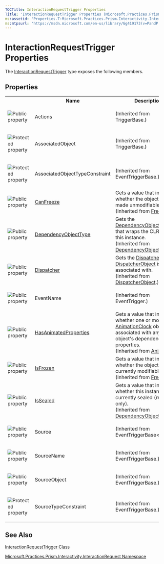 ```yaml
---
TOCTitle: InteractionRequestTrigger Properties
Title: 'InteractionRequestTrigger Properties (Microsoft.Practices.Prism.Interactivity.InteractionRequest)'
ms:assetid: 'Properties.T:Microsoft.Practices.Prism.Interactivity.InteractionRequest.InteractionRequestTrigger'
ms:mtpsurl: 'https://msdn.microsoft.com/en-us/library/Gg419173(v=PandP.50)'
---
```


# InteractionRequestTrigger Properties


The [InteractionRequestTrigger](https://msdn.microsoft.com/en-us/library/microsoft.practices.prism.interactivity.interactionrequest.interactionrequesttrigger(v=pandp.50)) type exposes the following members.

## Properties

<table>
<colgroup>
<col width="20%" />
<col width="40%" />
<col width="40%" />
</colgroup>

<tbody><tr>
<th>
&nbsp;
</th>
<th>Name</th>
<th>Description</th>
</tr>
<tr>
<td>

![](https://msdn.microsoft.com/en-us/Gg419173.pubproperty(en-us,PandP.50).gif "Public property")
</td>
<td>
Actions
</td>
<td> (Inherited from TriggerBase.)</td>
</tr>
<tr>
<td>

![](https://msdn.microsoft.com/en-us/Gg419173.protproperty(en-us,PandP.50).gif "Protected property")
</td>
<td>
AssociatedObject
</td>
<td> (Inherited from TriggerBase.)</td>
</tr>
<tr>
<td>

![](https://msdn.microsoft.com/en-us/Gg419173.protproperty(en-us,PandP.50).gif "Protected property")
</td>
<td>
AssociatedObjectTypeConstraint
</td>
<td> (Inherited from EventTriggerBase.)</td>
</tr>
<tr>
<td>

![](https://msdn.microsoft.com/en-us/Gg419173.pubproperty(en-us,PandP.50).gif "Public property")
</td>
<td>
<a href="http://msdn2.microsoft.com/en-us/library/ms600923" target="_blank">CanFreeze</a>
</td>
<td>
<div>Gets a value that indicates whether the object can be made unmodifiable. </div> (Inherited from <a href="http://msdn2.microsoft.com/en-us/library/ms602734" target="_blank">Freezable</a>.)</td>
</tr>
<tr>
<td>

![](https://msdn.microsoft.com/en-us/Gg419173.pubproperty(en-us,PandP.50).gif "Public property")
</td>
<td>
<a href="http://msdn2.microsoft.com/en-us/library/ms600674" target="_blank">DependencyObjectType</a>
</td>
<td>
<div>Gets the <a href="http://msdn2.microsoft.com/en-us/library/ms589310" target="_blank">DependencyObjectType</a> that wraps the CLR type of this instance.&nbsp;</div> (Inherited from <a href="http://msdn2.microsoft.com/en-us/library/ms589309" target="_blank">DependencyObject</a>.)</td>
</tr>
<tr>
<td>

![](https://msdn.microsoft.com/en-us/Gg419173.pubproperty(en-us,PandP.50).gif "Public property")
</td>
<td>
<a href="http://msdn2.microsoft.com/en-us/library/ms605656" target="_blank">Dispatcher</a>
</td>
<td>
<div>Gets the <a href="http://msdn2.microsoft.com/en-us/library/ms615907" target="_blank">Dispatcher</a> this <a href="http://msdn2.microsoft.com/en-us/library/ms615925" target="_blank">DispatcherObject</a> is associated with. </div> (Inherited from <a href="http://msdn2.microsoft.com/en-us/library/ms615925" target="_blank">DispatcherObject</a>.)</td>
</tr>
<tr>
<td>

![](https://msdn.microsoft.com/en-us/Gg419173.pubproperty(en-us,PandP.50).gif "Public property")
</td>
<td>
EventName
</td>
<td> (Inherited from EventTrigger.)</td>
</tr>
<tr>
<td>

![](https://msdn.microsoft.com/en-us/Gg419173.pubproperty(en-us,PandP.50).gif "Public property")
</td>
<td>
<a href="http://msdn2.microsoft.com/en-us/library/ms616442" target="_blank">HasAnimatedProperties</a>
</td>
<td>
<div>Gets a value that indicates whether one or more <a href="http://msdn2.microsoft.com/en-us/library/ms618394" target="_blank">AnimationClock</a> objects is associated with any of this object's dependency properties.</div> (Inherited from <a href="http://msdn2.microsoft.com/en-us/library/ms618388" target="_blank">Animatable</a>.)</td>
</tr>
<tr>
<td>

![](https://msdn.microsoft.com/en-us/Gg419173.pubproperty(en-us,PandP.50).gif "Public property")
</td>
<td>
<a href="http://msdn2.microsoft.com/en-us/library/ms600924" target="_blank">IsFrozen</a>
</td>
<td>
<div>Gets a value that indicates whether the object is currently modifiable. </div> (Inherited from <a href="http://msdn2.microsoft.com/en-us/library/ms602734" target="_blank">Freezable</a>.)</td>
</tr>
<tr>
<td>

![](https://msdn.microsoft.com/en-us/Gg419173.pubproperty(en-us,PandP.50).gif "Public property")
</td>
<td>
<a href="http://msdn2.microsoft.com/en-us/library/ms600677" target="_blank">IsSealed</a>
</td>
<td>
<div>Gets a value that indicates whether this instance is currently sealed (read-only).</div> (Inherited from <a href="http://msdn2.microsoft.com/en-us/library/ms589309" target="_blank">DependencyObject</a>.)</td>
</tr>
<tr>
<td>

![](https://msdn.microsoft.com/en-us/Gg419173.pubproperty(en-us,PandP.50).gif "Public property")
</td>
<td>
Source
</td>
<td> (Inherited from EventTriggerBase<span>&lt;<a href="http://msdn2.microsoft.com/en-us/library/e5kfa45b" target="_blank">Object</a><span>&gt;.)</td>
</tr>
<tr>
<td>

![](https://msdn.microsoft.com/en-us/Gg419173.pubproperty(en-us,PandP.50).gif "Public property")
</td>
<td>
SourceName
</td>
<td> (Inherited from EventTriggerBase.)</td>
</tr>
<tr>
<td>

![](https://msdn.microsoft.com/en-us/Gg419173.pubproperty(en-us,PandP.50).gif "Public property")
</td>
<td>
SourceObject
</td>
<td> (Inherited from EventTriggerBase.)</td>
</tr>
<tr>
<td>

![](https://msdn.microsoft.com/en-us/Gg419173.protproperty(en-us,PandP.50).gif "Protected property")
</td>
<td>
SourceTypeConstraint
</td>
<td> (Inherited from EventTriggerBase.)</td>
</tr>
</tbody>

</table>


## See Also

[InteractionRequestTrigger Class](https://msdn.microsoft.com/en-us/library/microsoft.practices.prism.interactivity.interactionrequest.interactionrequesttrigger(v=pandp.50))

[Microsoft.Practices.Prism.Interactivity.InteractionRequest Namespace](https://msdn.microsoft.com/en-us/library/microsoft.practices.prism.interactivity.interactionrequest(v=pandp.50))
